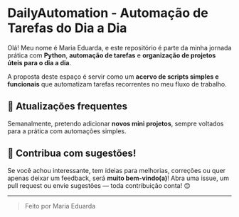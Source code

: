 # DailyAutomation - Automação de Tarefas do Dia a Dia

Olá! Meu nome é Maria Eduarda, e este repositório é parte da minha jornada prática com **Python**, **automação de tarefas** e **organização de projetos úteis para o dia a dia**.

A proposta deste espaço é servir como um **acervo de scripts simples e funcionais** que automatizam tarefas recorrentes no meu fluxo de trabalho.

## 📅 Atualizações frequentes

Semanalmente, pretendo adicionar **novos mini projetos**, sempre voltados para a prática com automações simples.

## 🤝 Contribua com sugestões!

Se você achou interessante, tem ideias para melhorias, correções ou quer apenas deixar um feedback, será **muito bem-vindo(a)**!
Abra uma issue, um pull request ou envie sugestões — toda contribuição conta! 😊

---

> Feito por Maria Eduarda
